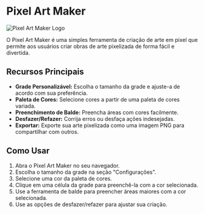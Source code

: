 # Pixel Art Maker

![Pixel Art Maker Logo](https://example.com/pixel-art-maker-logo.png)

O Pixel Art Maker é uma simples ferramenta de criação de arte em pixel que permite aos usuários criar obras de arte pixelizada de forma fácil e divertida.

## Recursos Principais

- **Grade Personalizável:** Escolha o tamanho da grade e ajuste-a de acordo com sua preferência.
- **Paleta de Cores:** Selecione cores a partir de uma paleta de cores variada.
- **Preenchimento de Balde:** Preencha áreas com cores facilmente.
- **Desfazer/Refazer:** Corrija erros ou desfaça ações indesejadas.
- **Exportar:** Exporte sua arte pixelizada como uma imagem PNG para compartilhar com outros.

## Como Usar

1. Abra o Pixel Art Maker no seu navegador.
2. Escolha o tamanho da grade na seção "Configurações".
3. Selecione uma cor da paleta de cores.
4. Clique em uma célula da grade para preenchê-la com a cor selecionada.
5. Use a ferramenta de balde para preencher áreas maiores com a cor selecionada.
6. Use as opções de desfazer/refazer para ajustar sua criação.
